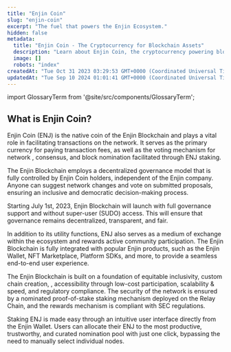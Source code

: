 ```yaml
---
title: "Enjin Coin"
slug: "enjin-coin"
excerpt: "The fuel that powers the Enjin Ecosystem."
hidden: false
metadata: 
  title: "Enjin Coin - The Cryptocurrency for Blockchain Assets"
  description: "Learn about Enjin Coin, the cryptocurrency powering blockchain-based assets and transactions within the Enjin Ecosystem, from games to applications."
  image: []
  robots: "index"
createdAt: "Tue Oct 31 2023 03:29:53 GMT+0000 (Coordinated Universal Time)"
updatedAt: "Tue Sep 10 2024 01:01:41 GMT+0000 (Coordinated Universal Time)"
---
```


import GlossaryTerm from '@site/src/components/GlossaryTerm';

## What is Enjin Coin?

Enjin Coin (ENJ) is the native coin of the Enjin Blockchain and plays a vital role in facilitating transactions on the network. It serves as the primary currency for paying transaction fees, as well as the voting mechanism for network <GlossaryTerm id="governance" />, consensus, and block nomination facilitated through ENJ staking.

The Enjin Blockchain employs a decentralized governance model that is fully controlled by Enjin Coin holders, independent of the Enjin company. Anyone can suggest network changes and vote on submitted proposals, ensuring an inclusive and democratic decision-making process.

Starting July 1st, 2023, Enjin Blockchain will launch with full governance support and without super-user (SUDO) access. This will ensure that governance remains decentralized, transparent, and fair.

In addition to its utility functions, ENJ also serves as a medium of exchange within the ecosystem and rewards active community participation. The Enjin Blockchain is fully integrated with popular Enjin products, such as the Enjin Wallet, NFT Marketplace, Platform SDKs, and more, to provide a seamless end-to-end user experience.

The Enjin Blockchain is built on a foundation of equitable inclusivity, custom chain creation, <GlossaryTerm id="interoperability" />, accessibility through low-cost participation, scalability & speed, and regulatory compliance. The security of the network is ensured by a nominated proof-of-stake staking mechanism deployed on the Relay Chain, and the rewards mechanism is compliant with SEC regulations.

Staking ENJ is made easy through an intuitive user interface directly from the Enjin Wallet. Users can allocate their ENJ to the most productive, trustworthy, and curated nomination pool with just one click, bypassing the need to manually select individual nodes.
